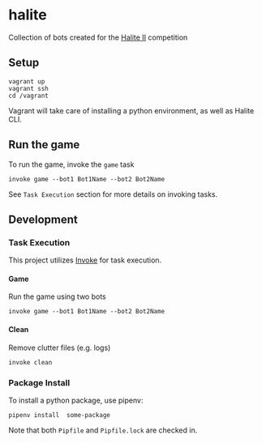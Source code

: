 # halite
Collection of bots created for the [Halite II](https://halite.io) competition

## Setup
```
vagrant up
vagrant ssh
cd /vagrant
```

Vagrant will take care of installing a python environment, as well as Halite CLI.

## Run the game

To run the game, invoke the `game` task

```
invoke game --bot1 Bot1Name --bot2 Bot2Name
```

See `Task Execution` section for more details on invoking tasks.

## Development

### Task Execution

This project utilizes [Invoke](http://www.pyinvoke.org) for task execution.

#### Game

Run the game using two bots

```
invoke game --bot1 Bot1Name --bot2 Bot2Name
```

#### Clean

Remove clutter files (e.g. logs)

```
invoke clean
```


### Package Install

To install a python package, use pipenv:

```
pipenv install  some-package
```

Note that both `Pipfile` and `Pipfile.lock` are checked in.